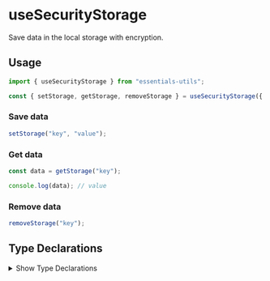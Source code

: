 # useSecurityStorage

Save data in the local storage with encryption.

## Usage

```js
import { useSecurityStorage } from "essentials-utils";

const { setStorage, getStorage, removeStorage } = useSecurityStorage({ secret: import.meta.env.VITE_SECRET });
```

### Save data

```js
setStorage("key", "value");
```

### Get data

```js
const data = getStorage("key");

console.log(data); // value
```

### Remove data

```js
removeStorage("key");
```

## Type Declarations

<details>
  <summary class="italic cursor-pointer">Show Type Declarations</summary>

```ts
interface SecurityStorageOptions {
  secret: string;
}

export declare function useSecurityStorage<TValue = unknown>(
  options: SecurityStorageOptions,
): {
  setStorage: (key: string, value: TValue) => void;
  getStorage: (key: string) => TValue | null;
  removeStorage: (key: string) => void;
};
```
</details>
